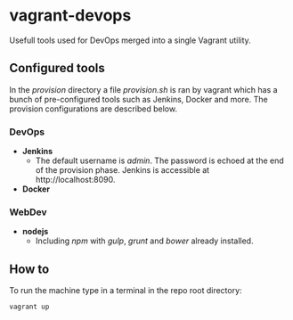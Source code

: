 # vagrant-devops

Usefull tools used for DevOps merged into a single Vagrant utility. 

## Configured tools

In the _provision_ directory a file _provision.sh_ is ran by vagrant which has a bunch of pre-configured tools such as Jenkins, Docker and more. The provision configurations are described below.

### DevOps

* __Jenkins__
    * The default username is _admin_. The password is echoed at the end of the provision phase. Jenkins is accessible at http://localhost:8090.
* __Docker__

### WebDev
* __nodejs__
    * Including _npm_ with _gulp_, _grunt_ and _bower_ already installed.


## How to

To run the machine type in a terminal in the repo root directory:

```
vagrant up
```
